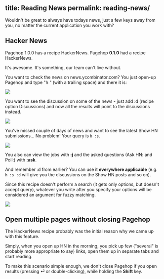 title: Reading News
permalink: reading-news/
---
Wouldn't be great to always have todays news, just a few keys away from you, no matter the current application you work with?

## Hacker News

Pagehop 1.0.0 has a recipe HackerNews. Pagehop **0.1.0** had a recipe HackerNews.

It's awesome. It's something, our team can't live without.

You want to check the news on news.ycombinator.com? You just open-up Pagehop and type "h " (with a trailing space) and there it is:

![](/reading-news-resources/hn.png)

You want to see the discussion on some of the news - just add :d (recipe option Discussions) and now all the results will point to the discussions instead.

![](/reading-news-resources/hn-discussions.png)

You've missed couple of days of news and want to see the latest Show HN submissions...
No problem! Your query is `h :s`.

![](/reading-news-resources/hn-show.png)

You also can view the jobs with **:j** and the asked questions (Ask HN: and Poll:) with **:ask**.

And remember :d from earlier? You can use it **everywhere applicable** (e.g. `h :s :d` will give you the discussions on the Show HN posts and so on).

Since this recipe doesn't perform a search (it gets only options, but doesn't accept query), whatever you write after you specify your options will be considered an argument for fuzzy matching.

![](/reading-news-resources/hn-fuzzy.png)

## Open multiple pages without closing Pagehop

The HackerNews recipe probably was the initial reason why we came up with this feature.

Simply, when you open up HN in the morning, you pick up few ("several" is probably more appropriate to say) links, open them up in separate tabs and start reading.

To make this scenario simple enough, we don't close Pagehop if you open results (pressing ⏎ or double-clicking), while holding the **Shift** key.